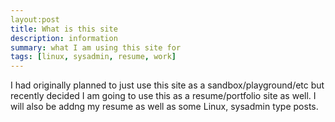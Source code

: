 ```yaml
---
layout:post
title: What is this site
description: information
summary: what I am using this site for
tags: [linux, sysadmin, resume, work]
---
```


I had originally planned to just use this site as a sandbox/playground/etc but recently decided I am going to use this as a resume/portfolio site as well. I will also be addng my resume as well as some Linux, sysadmin type posts.
